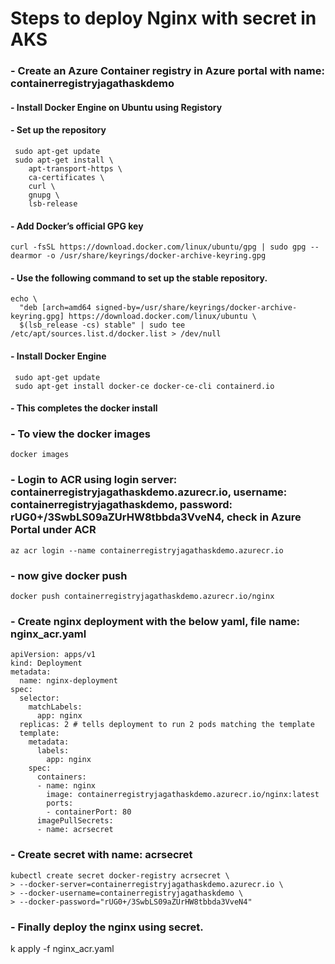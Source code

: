 # Steps to deploy Nginx with secret in AKS
### - Create an Azure Container registry in Azure portal with name: containerregistryjagathaskdemo
#### - Install Docker Engine on Ubuntu using Registory
#### - Set up the repository
```
 sudo apt-get update
 sudo apt-get install \
    apt-transport-https \
    ca-certificates \
    curl \
    gnupg \
    lsb-release
```
#### - Add Docker’s official GPG key
```
curl -fsSL https://download.docker.com/linux/ubuntu/gpg | sudo gpg --dearmor -o /usr/share/keyrings/docker-archive-keyring.gpg
```
#### - Use the following command to set up the stable repository.
```
echo \
  "deb [arch=amd64 signed-by=/usr/share/keyrings/docker-archive-keyring.gpg] https://download.docker.com/linux/ubuntu \
  $(lsb_release -cs) stable" | sudo tee /etc/apt/sources.list.d/docker.list > /dev/null
```
#### - Install Docker Engine
```
 sudo apt-get update
 sudo apt-get install docker-ce docker-ce-cli containerd.io
```
#### - This completes the docker install

### - To view the docker images
```
docker images
```
### - Login to ACR using login server: containerregistryjagathaskdemo.azurecr.io, username: containerregistryjagathaskdemo, password: rUG0+/3SwbLS09aZUrHW8tbbda3VveN4, check in Azure Portal under ACR
```
az acr login --name containerregistryjagathaskdemo.azurecr.io
```
### - now give docker push
```
docker push containerregistryjagathaskdemo.azurecr.io/nginx
```
### - Create nginx deployment with the below yaml, file name: nginx_acr.yaml
```
apiVersion: apps/v1
kind: Deployment
metadata:
  name: nginx-deployment
spec:
  selector:
    matchLabels:
      app: nginx
  replicas: 2 # tells deployment to run 2 pods matching the template
  template:
    metadata:
      labels:
        app: nginx
    spec:
      containers:
      - name: nginx
        image: containerregistryjagathaskdemo.azurecr.io/nginx:latest
        ports:
        - containerPort: 80
      imagePullSecrets:
      - name: acrsecret
```
### - Create secret with name: acrsecret
```
kubectl create secret docker-registry acrsecret \
> --docker-server=containerregistryjagathaskdemo.azurecr.io \
> --docker-username=containerregistryjagathaskdemo \
> --docker-password="rUG0+/3SwbLS09aZUrHW8tbbda3VveN4"
```
### - Finally deploy the nginx using secret.
k apply -f nginx_acr.yaml
```
